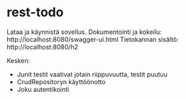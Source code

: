 # rest-todo

Lataa ja käynnistä sovellus.
Dokumentointi ja kokeilu: http://localhost:8080/swagger-ui.html
Tietokannan sisältö: http://localhost:8080/h2 

Kesken:
- Junit testit vaativat jotain riippuvuutta, testit puutuu
- CrudRepositoryn käyttöönotto
- Joku autentikointi
